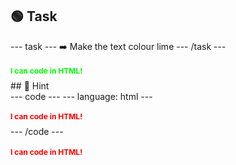 <h2 class="c-project-heading--task">🟢 Task</h2>
--- task ---
➡️ Make the text colour lime
--- /task ---

<div class="c-project-output">
<body>
    <h1 style="color: lime; font-size: 12px;">I can code in HTML!</h1>
</body>
</div>

<div class="c-project-callout c-project-callout--tip">
## 👀 Hint 

<div class="c-project-code">
--- code ---
---
language: html
---
<body>
    <h1 style="color: red; font-size: 12px;">I can code in HTML!</h1>
</body>
--- /code ---
</div>

<div class="c-project-output" style="bgcolor:white">
<body>
    <h1 style="color: red; font-size: 12px;">I can code in HTML!</h1>
</body>
</div>
</div>

